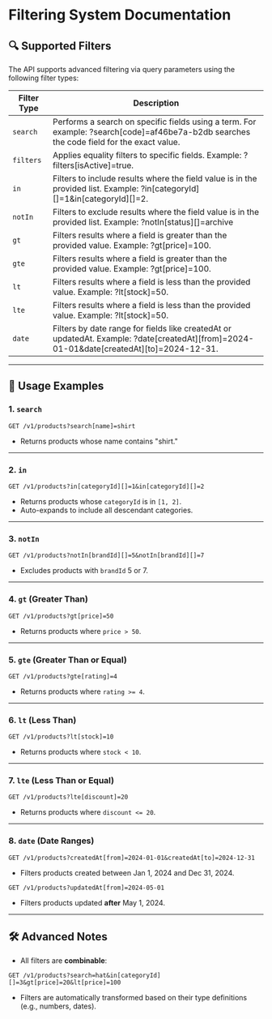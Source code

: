 # Filtering System Documentation

## 🔍 Supported Filters

The API supports advanced filtering via query parameters using the following filter types:


| Filter Type | Description                                                                                                                              |
|-------------|------------------------------------------------------------------------------------------------------------------------------------------|
| `search`    | Performs a search on specific fields using a term. For example: ?search[code]=af46be7a-b2db searches the code field for the exact value. |
| `filters`   | Applies equality filters to specific fields. Example: ?filters[isActive]=true.                                                           |
| `in`        | Filters to include results where the field value is in the provided list. Example: ?in[categoryId][]=1&in[categoryId][]=2.               |
| `notIn`     | Filters to exclude results where the field value is in the provided list. Example: ?notIn[status][]=archive                              |
| `gt`        | Filters results where a field is greater than the provided value. Example: ?gt[price]=100.                                               |
| `gte`       | Filters results where a field is greater than the provided value. Example: ?gt[price]=100.                                               |
| `lt`        | Filters results where a field is less than the provided value. Example: ?lt[stock]=50.                                                   |
| `lte`       | Filters results where a field is less than the provided value. Example: ?lt[stock]=50.                                                   |
| `date`      | Filters by date range for fields like createdAt or updatedAt. Example: ?date[createdAt][from]=2024-01-01&date[createdAt][to]=2024-12-31. |

---

## 🔧 Usage Examples

### 1. `search`

```http
GET /v1/products?search[name]=shirt
```

- Returns products whose name contains "shirt."

---

### 2. `in`

```http
GET /v1/products?in[categoryId][]=1&in[categoryId][]=2
```

- Returns products whose `categoryId` is in `[1, 2]`.
- Auto-expands to include all descendant categories.

---

### 3. `notIn`

```http
GET /v1/products?notIn[brandId][]=5&notIn[brandId][]=7
```

- Excludes products with `brandId` 5 or 7.

---

### 4. `gt` (Greater Than)

```http
GET /v1/products?gt[price]=50
```

- Returns products where `price > 50`.

---

### 5. `gte` (Greater Than or Equal)

```http
GET /v1/products?gte[rating]=4
```

- Returns products where `rating >= 4`.

---

### 6. `lt` (Less Than)

```http
GET /v1/products?lt[stock]=10
```

- Returns products where `stock < 10`.

---

### 7. `lte` (Less Than or Equal)

```http
GET /v1/products?lte[discount]=20
```

- Returns products where `discount <= 20`.

---

### 8. `date` (Date Ranges)

```http
GET /v1/products?createdAt[from]=2024-01-01&createdAt[to]=2024-12-31
```

- Filters products created between Jan 1, 2024 and Dec 31, 2024.

```http
GET /v1/products?updatedAt[from]=2024-05-01
```

- Filters products updated **after** May 1, 2024.

---

## 🛠 Advanced Notes

- All filters are **combinable**:

```http
GET /v1/products?search=hat&in[categoryId][]=3&gt[price]=20&lt[price]=100
```

- Filters are automatically transformed based on their type definitions (e.g., numbers, dates).